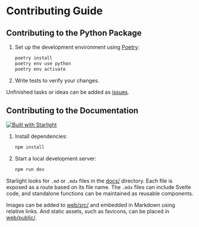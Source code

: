 # Contributing Guide

## Contributing to the Python Package

1. Set up the development environment using [Poetry](https://python-poetry.org/):

   ```sh
   poetry install
   poetry env use python
   poetry env activate
   ```

2. Write tests to verify your changes.

Unfinished tasks or ideas can be added as [issues](https://github.com/Kushim-Jiang/mongfontbuilder/issues).

## Contributing to the Documentation

[![Built with Starlight](https://astro.badg.es/v2/built-with-starlight/tiny.svg)](https://starlight.astro.build)

1. Install dependencies:

   ```sh
   npm install
   ```

2. Start a local development server:

   ```sh
   npm run dev
   ```

Starlight looks for `.md` or `.mdx` files in the [docs/](docs/) directory. Each file is exposed as a route based on its file name. The `.mdx` files can include Svelte code, and standalone functions can be maintained as reusable components.

Images can be added to [web/src/](web/src/) and embedded in Markdown using relative links. And static assets, such as favicons, can be placed in [web/public/](web/public/).
